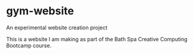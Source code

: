 # gym-website
An experimental website creation project

This is a website I am making as part of the Bath Spa Creative Computing Bootcamp course.
